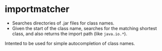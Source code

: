 # importmatcher

* Searches directories of .jar files for class names.
* Given the start of the class name, searches for the matching shortest class, and also returns the import path (like `java.io.*`).

Intented to be used for simple autocompletion of class names.
